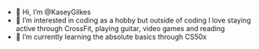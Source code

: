 - 👋 Hi, I’m @KaseyGilkes
- 👀 I’m interested in coding as a hobby but outside of coding I love staying active through CrossFit, playing guitar, video games and reading
- 🌱 I’m currently learning the absolute basics through CS50x 



<!---
KaseyGilkes/KaseyGilkes is a ✨ special ✨ repository because its `README.md` (this file) appears on your GitHub profile.
You can click the Preview link to take a look at your changes.
--->
